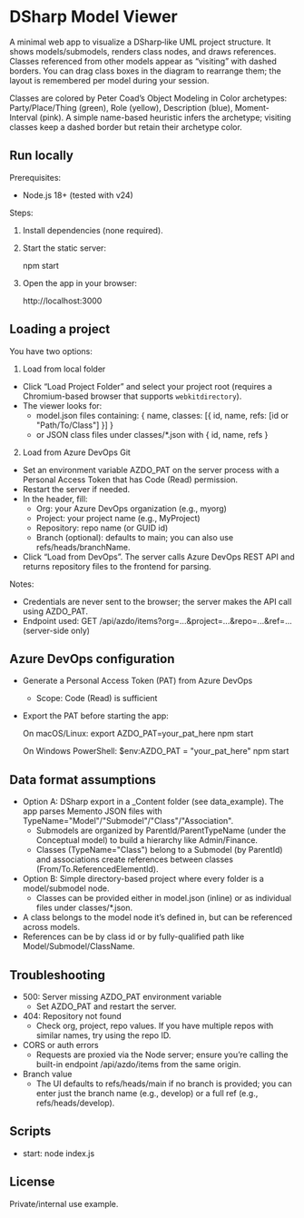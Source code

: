 # DSharp Model Viewer

A minimal web app to visualize a DSharp‑like UML project structure. It shows models/submodels, renders class nodes, and draws references. Classes referenced from other models appear as “visiting” with dashed borders. You can drag class boxes in the diagram to rearrange them; the layout is remembered per model during your session.

Classes are colored by Peter Coad’s Object Modeling in Color archetypes: Party/Place/Thing (green), Role (yellow), Description (blue), Moment-Interval (pink). A simple name-based heuristic infers the archetype; visiting classes keep a dashed border but retain their archetype color.

## Run locally

Prerequisites:
- Node.js 18+ (tested with v24)

Steps:
1. Install dependencies (none required).
2. Start the static server:

   npm start

3. Open the app in your browser:

   http://localhost:3000

## Loading a project

You have two options:

1) Load from local folder
- Click “Load Project Folder” and select your project root (requires a Chromium-based browser that supports `webkitdirectory`).
- The viewer looks for:
  - model.json files containing: { name, classes: [{ id, name, refs: [id or "Path/To/Class"] }] }
  - or JSON class files under classes/*.json with { id, name, refs }

2) Load from Azure DevOps Git
- Set an environment variable AZDO_PAT on the server process with a Personal Access Token that has Code (Read) permission.
- Restart the server if needed.
- In the header, fill:
  - Org: your Azure DevOps organization (e.g., myorg)
  - Project: your project name (e.g., MyProject)
  - Repository: repo name (or GUID id)
  - Branch (optional): defaults to main; you can also use refs/heads/branchName.
- Click “Load from DevOps”. The server calls Azure DevOps REST API and returns repository files to the frontend for parsing.

Notes:
- Credentials are never sent to the browser; the server makes the API call using AZDO_PAT.
- Endpoint used: GET /api/azdo/items?org=...&project=...&repo=...&ref=... (server-side only)

## Azure DevOps configuration
- Generate a Personal Access Token (PAT) from Azure DevOps
  - Scope: Code (Read) is sufficient
- Export the PAT before starting the app:

  On macOS/Linux:
  export AZDO_PAT=your_pat_here
  npm start

  On Windows PowerShell:
  $env:AZDO_PAT = "your_pat_here"
  npm start

## Data format assumptions
- Option A: DSharp export in a _Content folder (see data_example). The app parses Memento JSON files with TypeName="Model"/"Submodel"/"Class"/"Association".
  - Submodels are organized by ParentId/ParentTypeName (under the Conceptual model) to build a hierarchy like Admin/Finance.
  - Classes (TypeName="Class") belong to a Submodel (by ParentId) and associations create references between classes (From/To.ReferencedElementId).
- Option B: Simple directory-based project where every folder is a model/submodel node.
  - Classes can be provided either in model.json (inline) or as individual files under classes/*.json.
- A class belongs to the model node it’s defined in, but can be referenced across models.
- References can be by class id or by fully-qualified path like Model/Submodel/ClassName.

## Troubleshooting
- 500: Server missing AZDO_PAT environment variable
  - Set AZDO_PAT and restart the server.
- 404: Repository not found
  - Check org, project, repo values. If you have multiple repos with similar names, try using the repo ID.
- CORS or auth errors
  - Requests are proxied via the Node server; ensure you’re calling the built-in endpoint /api/azdo/items from the same origin.
- Branch value
  - The UI defaults to refs/heads/main if no branch is provided; you can enter just the branch name (e.g., develop) or a full ref (e.g., refs/heads/develop).

## Scripts
- start: node index.js

## License
Private/internal use example.
